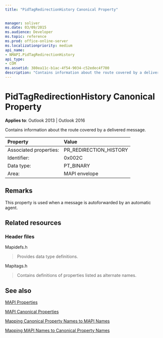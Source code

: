 ```yaml
---
title: "PidTagRedirectionHistory Canonical Property"
 
 
manager: soliver
ms.date: 03/09/2015
ms.audience: Developer
ms.topic: reference
ms.prod: office-online-server
ms.localizationpriority: medium
api_name:
- NMAPI.PidTagRedirectionHistory
api_type:
- COM
ms.assetid: 380ea11c-b1ac-4f54-9034-c52edec4f700
description: "Contains information about the route covered by a delivered message for Outlook 2013 or Outlook 2016."
---
```


# PidTagRedirectionHistory Canonical Property

  
  
**Applies to**: Outlook 2013 | Outlook 2016 
  
Contains information about the route covered by a delivered message.
  
|Property |Value |
|:-----|:-----|
|Associated properties:  <br/> |PR_REDIRECTION_HISTORY  <br/> |
|Identifier:  <br/> |0x002C  <br/> |
|Data type:  <br/> |PT_BINARY  <br/> |
|Area:  <br/> |MAPI envelope  <br/> |
   
## Remarks

This property is used when a message is autoforwarded by an automatic agent.
  
## Related resources

### Header files

Mapidefs.h
  
> Provides data type definitions.
    
Mapitags.h
  
> Contains definitions of properties listed as alternate names.
    
## See also



[MAPI Properties](mapi-properties.md)
  
[MAPI Canonical Properties](mapi-canonical-properties.md)
  
[Mapping Canonical Property Names to MAPI Names](mapping-canonical-property-names-to-mapi-names.md)
  
[Mapping MAPI Names to Canonical Property Names](mapping-mapi-names-to-canonical-property-names.md)

